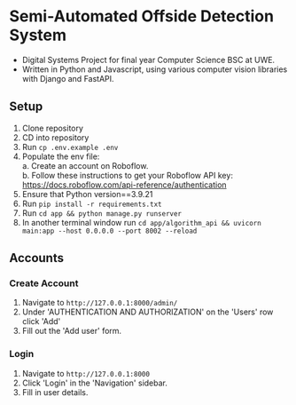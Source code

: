 # Semi-Automated Offside Detection System
- Digital Systems Project for final year Computer Science BSC at UWE.
- Written in Python and Javascript, using various computer vision libraries with Django and FastAPI.

## Setup
1.  Clone repository
2.  CD into repository
3.  Run `cp .env.example .env`
4.  Populate the env file:  
    a. Create an account on Roboflow.  
    b. Follow these instructions to get your Roboflow API key:
    https://docs.roboflow.com/api-reference/authentication
5.  Ensure that Python version==3.9.21
6.  Run `pip install -r requirements.txt`
5.  Run `cd app && python manage.py runserver`
6.  In another terminal window run `cd app/algorithm_api && uvicorn main:app --host 0.0.0.0 --port 8002 --reload`

## Accounts
### Create Account
1.  Navigate to `http://127.0.0.1:8000/admin/`
2.  Under 'AUTHENTICATION AND AUTHORIZATION' on the 'Users' row click 'Add'
3.  Fill out the 'Add user' form.

### Login
1.  Navigate to `http://127.0.0.1:8000`
2.  Click 'Login' in the 'Navigation' sidebar.
3.  Fill in user details.
